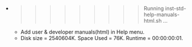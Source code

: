 * >>>>>>>>> Running inst-std-help-manuals-html.sh ...
  * Add user & developer manuals(html) in Help menu.
  * Disk size = 2540604K. Space Used = 76K. Runtime = 00:00:00:01.
